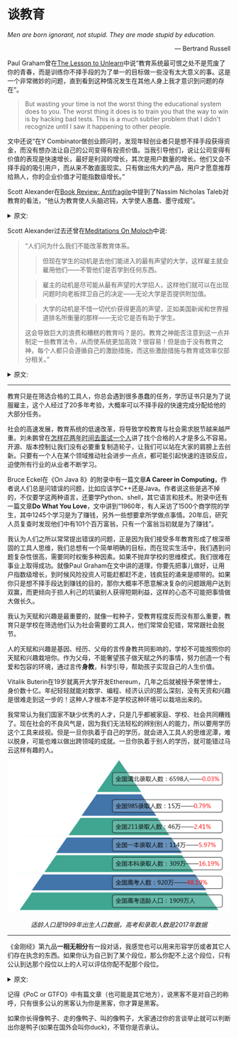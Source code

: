 # 谈教育

*Men are born ignorant, not stupid. They are made stupid by education.*
<p align="right">― Bertrand Russell</p>

Paul Graham曾在[The Lesson to Unlearn](http://paulgraham.com/lesson.html)中说“教育系统最可恨之处不是荒废了你的青春，而是训练你不择手段的为了单一的目标做一些没有太大意义的事。这是一个非常微妙的问题，直到看到这种情况发生在其他人身上我才意识到问题的存在”。

>But wasting your time is not the worst thing the educational system does to you. The worst thing it does is to train you that the way to win is by hacking bad tests. This is a much subtler problem that I didn't recognize until I saw it happening to other people.

文中还说“在Y Combinator做创业顾问时，发现年轻创业者只是想不择手段获得资金，而没有想办法让自己的公司变得有投资价值。当我引导他们，说让公司变得有价值的表现是快速增长，最好是利润的增长，其次是用户数量的增长。他们又会不择手段的吸引用户，而从来不敢直面现实。只有做出伟大的产品，用户才愿意推荐给熟人，你的企业价值才可能指数级增长。”


Scott Alexander在[Book Review: Antifragile](https://astralcodexten.substack.com/p/book-review-antifragile)中提到了Nassim Nicholas Taleb对教育的看法，“他认为教育使人头脑迟钝，大学使人愚蠢、墨守成规”。

<details>
<summary>原文:</summary>
I'm not comfortable applying the full connotations of "anti-intellectual" to Taleb, so let's just say he...hates intellectuals a lot. He thinks schooling dulls the mind, college makes people stupid and conformist, and theory is fragile - it's an attempt to shoehorn the complexity of the world into a single formal system, then deny any possibility of black swans/outside-the-system events, then collapse when they inevitably happen. Far better to learn in the school of hard knocks, encountering the real world in all its complexity.
</details>

Scott Alexander过去还曾在[Meditations On Moloch](https://slatestarcodex.com/2014/07/30/meditations-on-moloch/)中说:

>“人们问为什么我们不能改革教育体系。
>
>>但现在学生的动机是去他们能进入的最有声望的大学，这样雇主就会雇用他们——不管他们是否学到任何东西。
>
>>雇主的动机是尽可能从最有声望的大学招人，这样他们就可以在出现问题时向老板捍卫自己的决定——无论大学是否提供附加值。
>
>>大学的动机是不惜一切代价获得更高的声望，正如美国新闻和世界报道排名所衡量的那样——无论它是否有助于学生。
>
>这会导致巨大的浪费和糟糕的教育吗？是的。教育之神能否注意到这一点并制定一些教育法令，从而使系统更加高效？很容易！但是由于没有教育之神，每个人都只会遵循自己的激励措施，而这些激励措施与教育或效率仅部分相关。”

<details>
<summary>原文:</summary>
People ask why we can’t reform the education system. But right now students’ incentive is to go to the most prestigious college they can get into so employers will hire them – whether or not they learn anything. Employers’ incentive is to get students from the most prestigious college they can so that they can defend their decision to their boss if it goes wrong – whether or not the college provides value added. And colleges’ incentive is to do whatever it takes to get more prestige, as measured in US News and World Report rankings – whether or not it helps students. Does this lead to huge waste and poor education? Yes. Could the Education God notice this and make some Education Decrees that lead to a vastly more efficient system? Easily! But since there’s no Education God everybody is just going to follow their own incentives, which are only partly correlated with education or efficiency.
</details>

------

教育只是在筛选合格的工具人，你总会遇到很多愚蠢的任务，学历证书只是为了说服雇主，这个人经过了20多年考验，大概率可以不择手段的快速完成分配给他的大部分任务。

社会的高速发展，教育系统的低速改革，将导致学校教育与社会需求脱节越来越严重。刘未鹏曾在[怎样花两年时间去面试一个人](http://mindhacks.cn/2011/11/04/how-to-interview-a-person-for-two-years/)讲了找个合格的人才是多么不容易。开源、版本控制让我们没有必要重复制造轮子，让我们可以站在大家的肩膀上去创新。只要有一个人在某个领域推动社会进步一点点，都可能引起快速的连锁反应，迫使所有行业的从业者不断学习。

Bruce Eckel在《On Java 8》的附录中有一篇文章**A Career in Computing**，作者说人们总是问错误的问题，比如应该学C++还是Java。作者说这些是逃不掉的，不仅要学这两种语言，还要学Python、shell，其它语言和技术。附录中还有一篇文章**Do What You Love**，文中讲到“1960年，有人采访了1500个商学院的学生，其中1245个学习是为了赚钱，另外一些想要拿所学做点事情。20年后，研究人员复查时发现他们中有101个百万富翁，只有一个富翁当初就是为了赚钱”。

我认为人们之所以常常提出错误的问题，正是因为我们接受多年教育形成了根深蒂固的工具人思维，我们总想有一个简单明确的目标，而在现实生活中，我们遇到问题复杂性很高，需要同时权衡多种因素。如果不抛弃学校的思维模式，我们很难在事业上取得成功。就像Paul Graham在文中讲的道理，你要先把事儿做好，让用户指数级增长，到时候风险投资人可能赶都赶不走，钱疯狂的涌来是顺带的。如果你只是想不择手段达到赚钱的目的，那你大概率不愿意解决复杂的问题跟用户达到双赢，而更倾向于损人利己的坑骗别人获得短期利益，这样的心态不可能把事情做大做长久。

我认为天赋和兴趣是最重要的，就像一粒种子，受教育程度反而没有那么重要，教育只是学校在筛选他们认为社会需要的工具人，他们常常会犯错，常常跟社会脱节。

人的天赋和兴趣是基因、经历、父母的言传身教共同影响的，学校不可能按照你的天赋和兴趣栽培你。作为父母，不能奢望孩子做天赋之外的事情，努力创造一个有爱和包容的环境，通过言传**身教**，科学引导，帮助孩子实现自己的人生价值。

Vitalik Buterin在19岁就离开大学开发Ethereum，几年之后就被授予荣誉博士，身价数十亿。年纪轻轻就能对数学、编程、经济认识的那么深刻，没有天资和兴趣是很难走到这一步的！这种人才根本不是学校这种环境可以栽培出来的。

我常常认为我们国家不缺少优秀的人才，只是几乎都被家庭、学校、社会共同糟贱了。现在社会的不良风气是，因为我们无法轻松的辨别别人的能力，所以要用学历这个工具来歧视。但是一旦你执着于自己的学历，就会进入工具人的思维泥潭，难以脱身，可能也难以做出跨领域的成就。一旦你执着于别人的学历，就可能错过马云这样有趣的人。

![](../image/2022-01-19-On-Education/Rank_Pyramid.jpg)

<p align='center'><i>适龄人口是1999年出生人口数据，高考和录取人数是2017年数据</i></p>

---

《金刚经》第九品**一相无相分**有一段对话，我感觉也可以用来形容学历或者其它人们存在执念的东西。如果你认为自己到了某个段位，那么你配不上这个段位，只有公认到达那个段位以上的人可以评估你配不配那个段位。

<details>
<summary>原文:</summary>
<p>“须菩提！于意云何？须陀洹能作是念：我得须陀洹果不？”</p>
<p>须菩提言：“不也，世尊！何以故？须陀洹名为入流，而无所入。不入色、声、香、味、触、法，是名须陀洹。”</p>
<p>“须菩提！于意云何？斯陀含能作是念：我得斯陀含果不？”</p>
<p>须菩提言：“不也，世尊！何以故？斯陀含名一往来，而实无往来，是名斯陀含。”</p>
<p>“须菩提！于意云何？阿那含能作是念：我得阿那含果不？”</p>
<p>须菩提言：“不也，世尊！何以故？阿那含名为不来，而实无不来，是故名阿那含。”</p>
<p>“须菩提！于意云何？阿罗汉能作是念：我得阿罗汉道不？”</p>
<p>须菩提言：“不也，世尊！何以故？实无有法名阿罗汉。世尊！若阿罗汉作是念：我得阿罗汉道，即为著我、人、众生、寿者。世尊！佛说我得无诤三昧，人中最为第一，是第一离欲阿罗汉。世尊！我不作是念：我是离欲阿罗汉。世尊！我若作是念：我得阿罗汉道，世尊则不说，须菩提，是乐阿兰那行者。以须菩提实无所行，而名须菩提是乐阿兰那行。”</p>
</details>

记得《PoC or GTFO》中有篇文章（也可能是其它地方），说黑客不是对自己的称呼，只有很多公认的黑客认为你是黑客，你才算是黑客。

如果你长得像鸭子、走的像鸭子、叫的像鸭子，大家通过你的言谈举止就可以判断出你是鸭子(如果在国外会叫你duck)，不管你是否承认。

